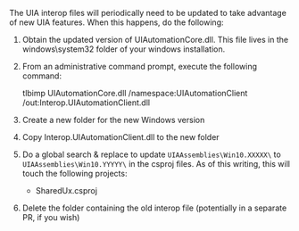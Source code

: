 The UIA interop files will periodically need to be updated to take advantage of new UIA features. When this happens, do the following:

1. Obtain the updated version of UIAutomationCore.dll. This file lives in the windows\system32 folder of your windows installation.
2. From an administrative command prompt, execute the following command:

   tlbimp UIAutomationCore.dll /namespace:UIAutomationClient /out:Interop.UIAutomationClient.dll

3. Create a new folder for the new Windows version
4. Copy Interop.UIAutomationClient.dll to the new folder
5. Do a global search & replace to update `UIAAssemblies\Win10.XXXXX\` to `UIAAssemblies\Win10.YYYYY\` in the csproj files. As of this writing, this will touch the following projects:

   * SharedUx.csproj
  
6. Delete the folder containing the old interop file (potentially in a separate PR, if you wish)

